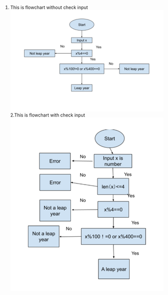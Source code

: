 1. This is flowchart without check input
![Image text](https://github.com/songx2-xy/Picture/blob/master/a.png)
2.This is flowchart with check input
![Image text](https://github.com/songx2-xy/Picture/blob/master/b.png)
